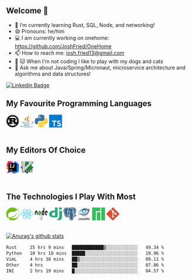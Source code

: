 
## Welcome 👋

- 🌱 I’m currently learning Rust, SQL, Node, and networking!
- 😄 Pronouns: he/him
- :computer: I am currently working on onehome: https://github.com/JoshFried/OneHome
- 📫 How to reach me: josh.fried13@gmail.com
- :dog: :cat: When I'm not coding I like to play with my dogs and cats
- 💬 Ask me about Java/Spring/Micronaut, microservice architecture and algorithms and data structures!
<!-- Actual text -->
[![Linkedin Badge](https://img.shields.io/badge/-Josh-0e76a8?style=flat&labelColor=0e76a8&logo=linkedin&logoColor=white)](https://www.linkedin.com/in/josh-fried/)

## My Favourite Programming Languages
<a title="rust"><img src="icons/rust.svg" width="35px" height="35px"/></a>
<a title="java"><img src="icons/java-14.svg" width="35px" height="35px"/></a>
<a title="python"><img src="icons/python-5.svg" width="35px" height="35px"/></a>
<a title="typescript"><img src="icons/typescript.svg" width="35px" height="35px"/></a>
<br/><br/>

## My Editors Of Choice
<a title="intellij"><img src="icons/intellij-idea-1.svg" width="35px" height="35px"/></a>
<a title="vim"><img src="icons/vim.svg" width="35px" height="35px"/></a>
<br/><br/>

## The Technologies I Play With Most
<a title="spring"><img src="icons/spring-3.svg" width="35px" height="35px"/></a>
<a title="react"><img src="icons/react-2.svg" width="35px" height="35px"/></a>
<a title="node"><img src="icons/Node.js_logo.svg" width="35px" height="35px"/></a>
<a title="django"><img src="icons/django.svg" width="35px" height="35px"/></a>
<a title="postgres"><img src="icons/postgresql-icon.svg" width="35px" height="35px"/></a>
<a title="cassandra"><img src="icons/Cassandra_logo.svg" width="35px" height="35px"/></a>
<a title="manjaro"><img src="icons/Manjaro-logo.svg" width="35px" height="35px"/></a>
<a title="git"><img src="icons/git-icon.svg" width="35px" height="35px"/></a>
<br/><br/>


[![Anurag's github stats](https://github-readme-stats.vercel.app/api?username=joshfried&count_private=True&show_icons=true&theme=dark)](https://github.com/joshfried)


<!--

&#12288; (linebreak)

<!--
// can add c ustom skills here  can find more styles at shields.io and icons at simpleicons.org
<!  --
// [![ReadMe Card](https://github-readme-stats.vercel.app/api/pin/?username=joshfried&repo=soen341&theme=dark)](https://github.com/joshfried/soen341)[![ReadMe Card](https://github-readme-stats.vercel.app/api/pin/?username=joshfried&repo=SOEN343&theme=dark)](https://github.com/JoshFried/SOEN343)
--> 

<!--START_SECTION:waka-->
```text
Rust     25 hrs 9 mins   ████████████▒░░░░░░░░░░░░   49.34 % 
Python   10 hrs 10 mins  █████░░░░░░░░░░░░░░░░░░░░   19.96 % 
VimL     4 hrs 38 mins   ██▒░░░░░░░░░░░░░░░░░░░░░░   09.11 % 
Other    4 hrs           ██░░░░░░░░░░░░░░░░░░░░░░░   07.86 % 
INI      2 hrs 19 mins   █░░░░░░░░░░░░░░░░░░░░░░░░   04.57 % 
```
<!--END_SECTION:waka-->

